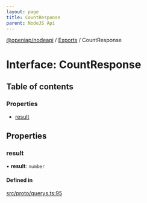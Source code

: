 ```yaml
---
layout: page
title: CountResponse
parent: NodeJS Api
---
```

[@openiap/nodeapi](../README) / [Exports](../modules) / CountResponse

# Interface: CountResponse

## Table of contents

### Properties

- [result](CountResponse#result)

## Properties

### result

• **result**: `number`

#### Defined in

[src/proto/querys.ts:95](https://github.com/openiap/nodeapi/blob/a6b5438/src/proto/querys.ts#L95)

